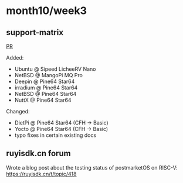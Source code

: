 # month10/week3
## support-matrix
[PR](https://github.com/ruyisdk/support-matrix/pull/342)

Added:
- Ubuntu @ Sipeed LicheeRV Nano
- NetBSD @ MangoPi MQ Pro
- Deepin @ Pine64 Star64
- irradium @ Pine64 Star64
- NetBSD @ Pine64 Star64
- NuttX @ Pine64 Star64

Changed:
- DietPi @ Pine64 Star64 (CFH -> Basic)
- Yocto @ Pine64 Star64 (CFH -> Basic)
- typo fixes in certain existing docs

## ruyisdk.cn forum
Wrote a blog post about the testing status of postmarketOS on RISC-V: https://ruyisdk.cn/t/topic/418